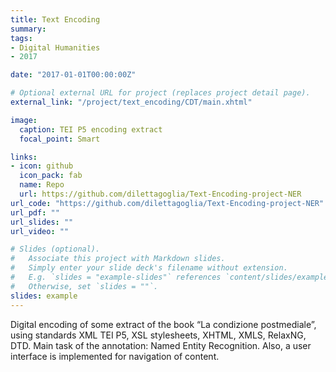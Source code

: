 ```yaml
---
title: Text Encoding
summary: 
tags:
- Digital Humanities 
- 2017

date: "2017-01-01T00:00:00Z"

# Optional external URL for project (replaces project detail page).
external_link: "/project/text_encoding/CDT/main.xhtml"

image:
  caption: TEI P5 encoding extract
  focal_point: Smart

links:
- icon: github
  icon_pack: fab
  name: Repo
  url: https://github.com/dilettagoglia/Text-Encoding-project-NER
url_code: "https://github.com/dilettagoglia/Text-Encoding-project-NER"
url_pdf: ""
url_slides: ""
url_video: ""

# Slides (optional).
#   Associate this project with Markdown slides.
#   Simply enter your slide deck's filename without extension.
#   E.g. `slides = "example-slides"` references `content/slides/example-slides.md`.
#   Otherwise, set `slides = ""`.
slides: example
---
```


Digital encoding of some extract of the book “La condizione postmediale”, using standards XML TEI P5, 
XSL stylesheets, XHTML, XMLS, RelaxNG, DTD. Main task of the annotation: Named Entity Recognition. 
Also, a user interface is implemented for navigation of content.
